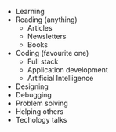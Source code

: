 <!-- List of my favorite things. -->
- Learning
- Reading (anything)
  - Articles
  - Newsletters
  - Books
- Coding (favourite one)
  - Full stack
  - Application development
  - Artificial Intelligence
- Designing
- Debugging
- Problem solving
- Helping others
- Techology talks
